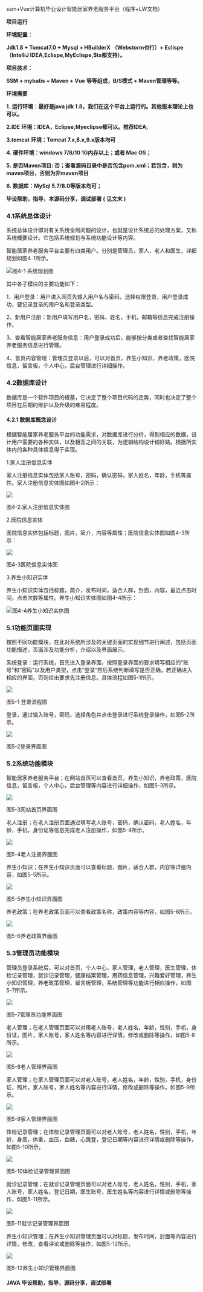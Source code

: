 ssm+Vue计算机毕业设计智能居家养老服务平台（程序+LW文档）

**项目运行**

**环境配置：**

**Jdk1.8 + Tomcat7.0 + Mysql + HBuilderX** **（Webstorm也行）+ Eclispe（IntelliJ
IDEA,Eclispe,MyEclispe,Sts都支持）。**

**项目技术：**

**SSM + mybatis + Maven + Vue** **等等组成，B/S模式 + Maven管理等等。**

**环境需要**

**1.** **运行环境：最好是java jdk 1.8，我们在这个平台上运行的。其他版本理论上也可以。**

**2.IDE** **环境：IDEA，Eclipse,Myeclipse都可以。推荐IDEA;**

**3.tomcat** **环境：Tomcat 7.x,8.x,9.x版本均可**

**4.** **硬件环境：windows 7/8/10 1G内存以上；或者 Mac OS；**

**5.** **是否Maven项目: 否；查看源码目录中是否包含pom.xml；若包含，则为maven项目，否则为非maven项目**

**6.** **数据库：MySql 5.7/8.0等版本均可；**

**毕设帮助，指导，本源码分享，调试部署** **(** **见文末** **)**

### 4.1系统总体设计

系统总体设计即对有关系统全局问题的设计，也就是设计系统总的处理方案，又称系统概要设计。它包括系统规划与系统功能设计等内容。

智能居家养老服务平台主要有四类用户。分别是管理员，家人，老人和医生，详细规划如图4-1所示。

![](./res/09ffafcf32e64664a2c39aa06a32699b.png)图4-1 系统规划图

其中各子模块的主要功能如下：

1、用户登录：用户进入网页先输入用户名与密码，选择权限登录，用户登录成功，要记录登录的用户名和登录类型。

2、新用户注册：新用户填写用户名，密码，姓名，手机，邮箱等信息完成注册操作。

3、查看智能居家养老服务信息：用户登录成功后，能够按分类或者查找智能居家养老服务信息进行管理。

4、首页内容管理：管理员登录以后，可以对首页，养生小知识，养老政策，医院信息，留言板，个人中心，后台管理进行详细操作。

### 4.2数据库设计

数据库是一个软件项目的根基，它决定了整个项目代码的走势，同时也决定了整个项目在后期的维护以及升级的难易程度。

#### 4.2.1 数据库概念设计

根据智能居家养老服务平台的功能需求，对数据库进行分析，得到相应的数据，设计用户需要的各种实体，以及相互之间的关联，为逻辑结构设计铺好路。根据所实体内的各种具体信息得于实现。

1.家人注册信息实体

家人注册信息实体包括家人账号，密码，确认密码，家人姓名，年龄，手机等属性。家人注册信息实体图如图4-2所示：

![](./res/eef9d171564740b1a812e38dae959edb.png)

图4-2.家人注册信息实体图

2.医院信息实体

医院信息实体包括标题，图片，简介，内容等属性；医院信息实体图如图4-3所示：

![](./res/b62670b1e30645c2aeec4ce3fa62f896.png)

图4-3医院信息实体图

3.养生小知识实体

养生小知识实体包括标题，简介，发布时间，适合人群，封面，内容，最近点击时间，点击次数等属性。养生小知识实体图如图4-4所示：

![](./res/c10ea4c8c2f646eea7265845e621cb9c.png)图4-4养生小知识实体图

### 5.1功能页面实现

按照不同功能模块，在此对系统所涉及的关键页面的实现细节进行阐述，包括页面功能描述，页面涉及功能分析，介绍以及界面展示。

系统登录：运行系统，首先进入登录界面，按照登录界面的要求填写相应的“账号”和“密码”以及用户类型，点击“登录”然后系统判断填写是否正确，若正确进入相应的界面，否则给出要求先注册信息。具体流程如图5-1所示。

![](./res/e0649307bbd04bd4ad708e873df419ea.png)

图5-1 登录流程图

登录，通过输入账号，密码，选择角色并点击登录进行系统登录操作，如图5-2所示。

![](./res/1d75cdef75584b41912f0b4a7f645b72.png)

图5-2登录界面图

### 5.2系统功能模块

智能居家养老服务平台；在网站首页可以查看首页，养生小知识，养老政策，医院信息，留言板，个人中心，后台管理等内容进行详细操作，如图5-3所示。

![](./res/a57e3ec3f34b4cdfb93d7730a4d8e53f.png)

图5-3网站首页界面图

老人注册；在老人注册页面通过填写老人账号，密码，确认密码，老人姓名，年龄，手机，身份证等信息完成老人注册操作，如图5-4所示。

![](./res/a75c240f4f6249cb855d6b5bcbdebeb8.png)

图5-4老人注册界面图

养生小知识；在养生小知识页面可以查看标题，图片，适合人群，内容等详细内容，如图5-5所示。

![](./res/2f5b4587907a4cacae401d531d348106.png)

图5-5养生小知识界面图

养老政策；在养老政策页面可以查看政策名称，政策内容等内容，如图5-6所示。

![](./res/345299a9ce5d4aa09bc856eff42f9108.png)

图5-6养老政策界面图

### 5.3管理员功能模块

管理员登录系统后，可以对首页，个人中心，家人管理，老人管理，医生管理，体检记录管理，就诊记录管理，健康档案管理，用药信息管理，兴趣爱好管理，养生小知识管理，养老政策管理，留言板管理，系统管理等功能进行相应操作，如图5-7所示。

![](./res/d94429ab833e46aeba30e16aad9456e5.png)

图5-7管理员功能界面图

老人管理；在老人管理页面可以对用老人账号，老人姓名，年龄，性别，手机，身份证，图片，家人账号，家人姓名等内容进行详情，修改或删除等操作，如图5-8所示。

![](./res/aa3e03a473704b36920b9866ed6635a1.png)

图5-8老人管理界面图

家人管理；在家人管理页面可以对老人账号，老人姓名，年龄，性别，手机，身份证，照片，家人账号，家人姓名等内容进行详情，修改或删除等操作，如图5-9所示。

![](./res/ae58c20067cb4be2bdcc869681eb72ca.png)

图5-9家人管理界面图

体检记录管理；在体检记录管理页面可以对老人账号，老人姓名，性别，手机，年龄，身高，体重，血压，血糖，心跳登，登记日期等内容进行详情或删除等操作，如图5-10所示。

![](./res/74a91db3ac6b44b2a554de36552ef876.png)

图5-10体检记录管理界面图

就诊记录管理；在就诊记录管理页面可以对老人账号，老人姓名，性别，手机，家人账号，家人姓名，登记日期，医生账号，医生姓名等内容进行详情或删除等操作，如图5-11所示。

![](./res/76c1aa7cb9004a45b9729e3b4b5fecdb.png)

图5-11就诊记录管理界面图

养生小知识管理；在养生小知识管理页面可以对标题，发布时间，封面等内容进行详情，修改，查看评论或删除等操作，如图5-12所示。

![](./res/80cf45bb58a742ae8f7851e5bdaaa37c.png)

图5-12养生小知识管理界面图

#### **JAVA** **毕设帮助，指导，源码分享，调试部署**

